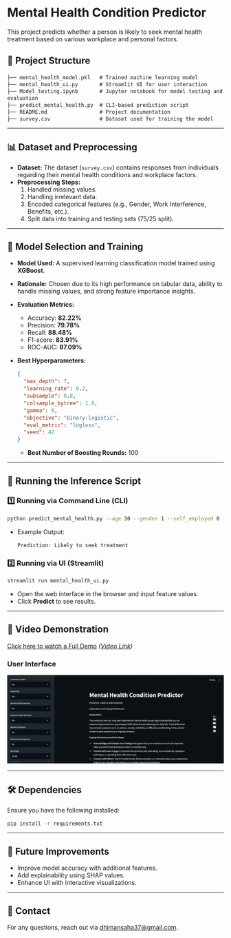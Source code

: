 # Mental Health Condition Predictor

This project predicts whether a person is likely to seek mental health treatment based on various workplace and personal factors.

## 📂 Project Structure

```
├── mental_health_model.pkl   # Trained machine learning model
├── mental_health_ui.py       # Streamlit UI for user interaction
├── Model_testing.ipynb       # Jupyter notebook for model testing and evaluation
├── predict_mental_health.py  # CLI-based prediction script
├── README.md                 # Project documentation
├── survey.csv                # Dataset used for training the model
```

---

## 📊 Dataset and Preprocessing

- **Dataset:** The dataset (`survey.csv`) contains responses from individuals regarding their mental health conditions and workplace factors.
- **Preprocessing Steps:**
  1. Handled missing values.
  2. Handling irrelevant data.
  3. Encoded categorical features (e.g., Gender, Work Interference, Benefits, etc.).
  4. Split data into training and testing sets (75/25 split).

---

## 🤖 Model Selection and Training

- **Model Used:** A supervised learning classification model trained using **XGBoost**.
- **Rationale:** Chosen due to its high performance on tabular data, ability to handle missing values, and strong feature importance insights.
- **Evaluation Metrics:**
  - Accuracy: **82.22%**
  - Precision: **79.78%**
  - Recall: **88.48%**
  - F1-score: **83.91%**
  - ROC-AUC: **87.09%**

- **Best Hyperparameters:**
  ```json
  {
    "max_depth": 7,
    "learning_rate": 0.2,
    "subsample": 0.8,
    "colsample_bytree": 1.0,
    "gamma": 0,
    "objective": "binary:logistic",
    "eval_metric": "logloss",
    "seed": 42
  }
  ```
  - **Best Number of Boosting Rounds:** 100

---

## 🚀 Running the Inference Script

### 1️⃣ Running via Command Line (CLI)
```bash
python predict_mental_health.py --age 30 --gender 1 --self_employed 0 --family_history 1 --work_interfere 2 ...
```
- Example Output:
  ```
  Prediction: Likely to seek treatment
  ```

### 2️⃣ Running via UI (Streamlit)
```bash
streamlit run mental_health_ui.py
```
- Open the web interface in the browser and input feature values.
- Click **Predict** to see results.

---

## 🎥 Video Demonstration

[Click here to watch a Full Demo](#) *([Video Link](https://drive.google.com/file/d/1HHkMh4fsvaDPVDGToHKjByCfs_yd1GTz/view?usp=sharing))*



### User Interface
![User Interface](image.png)


---

## 🛠 Dependencies

Ensure you have the following installed:
```bash
pip install -r requirements.txt
```

---

## 📌 Future Improvements
- Improve model accuracy with additional features.
- Add explainability using SHAP values.
- Enhance UI with interactive visualizations.


---

## 📩 Contact
For any questions, reach out via [dhimansaha37@gmail.com](mailto:your-email@example.com).

